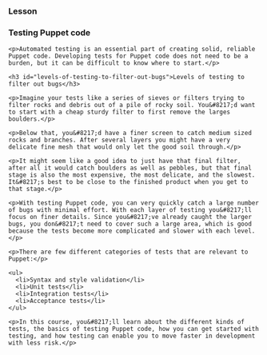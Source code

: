 <script defer="[]" src="//code.jquery.com/jquery-1.11.2.js"></script>

<script defer="[]" src="https://try.puppet.com/js/selfpaced.js"></script>

<div id="instructions">
  <h3 class="instruction-header">
    <strong><i class="fa fa-graduation-cap"></i> Lesson</strong>
  </h3>
  <div class="instruction-content">
    <h3 id="testing-puppet-code">Testing Puppet code</h3>

    <p>Automated testing is an essential part of creating solid, reliable Puppet code. Developing tests for Puppet code does not need to be a burden, but it can be difficult to know where to start.</p>

    <h3 id="levels-of-testing-to-filter-out-bugs">Levels of testing to filter out bugs</h3>

    <p>Imagine your tests like a series of sieves or filters trying to filter rocks and debris out of a pile of rocky soil. You&#8217;d want to start with a cheap sturdy filter to first remove the larges boulders.</p>

    <p>Below that, you&#8217;d have a finer screen to catch medium sized rocks and branches. After several layers you might have a very delicate fine mesh that would only let the good soil through.</p>

    <p>It might seem like a good idea to just have that final filter, after all it would catch boulders as well as pebbles, but that final stage is also the most expensive, the most delicate, and the slowest. It&#8217;s best to be close to the finished product when you get to that stage.</p>

    <p>With testing Puppet code, you can very quickly catch a large number of bugs with minimal effort. With each layer of testing you&#8217;ll focus on finer details. Since you&#8217;ve already caught the larger bugs, you don&#8217;t need to cover such a large area, which is good because the tests become more complicated and slower with each level.</p>

    <p>There are few different categories of tests that are relevant to Puppet:</p>

    <ul>
      <li>Syntax and style validation</li>
      <li>Unit tests</li>
      <li>Integration tests</li>
      <li>Acceptance tests</li>
    </ul>

    <p>In this course, you&#8217;ll learn about the different kinds of tests, the basics of testing Puppet code, how you can get started with testing, and how testing can enable you to move faster in development with less risk.</p>

  </div>
</div>